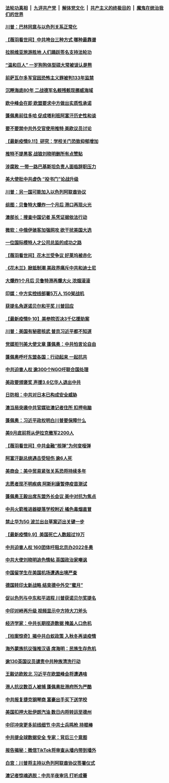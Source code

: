 ####  [法轮功真相](../../../../basic/blob/master/README.md?t=09120531) &nbsp;|&nbsp; [九评共产党](../../../../9ping.md/blob/master/README.md?t=09120531) &nbsp;|&nbsp; [解体党文化](../../../../jtdwh.md/blob/master/README.md?t=09120531)  &nbsp;|&nbsp; [共产主义的终极目的](../../../../gczydzjmd.md/blob/master/README.md?t=09120531) &nbsp;|&nbsp; [魔鬼在统治我们的世界](../../../../mgztzwmdsj.md/blob/master/README.md?t=09120531) 

#### [川普：巴林同意与以色列关系正常化](../pages/nsc418/n12397458.md?t=09120531) 

#### [【薇羽看世间】中共垮台三种方式 哪种最靠谱](../pages/nsc418/n12397224.md?t=09120531) 

#### [拉脱维亚旅游胜地 人们踊跃签名支持法轮功](../pages/nsc418/n12396417.md?t=09120531) 

#### [“温和巨人” 一岁狗狗体型硕大常被误认是熊](../pages/nsc418/n12396468.md?t=09120531) 

#### [前萨瓦尔多军官因恐怖主义罪被判133年监禁](../pages/nsc418/n12397045.md?t=09120531) 

#### [沉睡海底80年 二战德军名舰残骸现挪威海域](../pages/nsc418/n12396114.md?t=09120531) 

#### [欧中峰会在即 欧盟要求中方做出实质性承诺](../pages/nsc418/n12397136.md?t=09120531) 

#### [蓬佩奥前往多哈 促成塔利班阿富汗历史性和谈](../pages/nsc418/n12397055.md?t=09120531) 

#### [要不要禁中共外交官使用推特 美欧议员讨论](../pages/nsc418/n12397151.md?t=09120531) 

#### [【最新疫情9.11】研究：学校关门恐致抑郁增加](../pages/nsc418/n12395696.md?t=09120531) 

#### [推特不提黑客 战狼刘晓明删所有点赞贴](../pages/nsc418/n12397012.md?t=09120531) 

#### [涉腐败 一带一路巴基斯坦负责人面临辞职压力](../pages/nsc418/n12396897.md?t=09120531) 

#### [美大使批中共虚伪 “投书门”论战升级](../pages/nsc418/n12396620.md?t=09120531) 

#### [川普：另一国可能加入以色列阿联酋协议](../pages/nsc418/n12396010.md?t=09120531) 

#### [组图：贝鲁特大爆炸一个月后 港口再现火光](../pages/nsc418/n12396256.md?t=09120531) 

#### [澳部长：搜查中国记者 系凭证据依法行动](../pages/nsc418/n12396221.md?t=09120531) 

#### [微软：中俄伊骇客加强网攻 欲干扰美国大选](../pages/nsc418/n12395814.md?t=09120531) 

#### [一位国际模特人才公司总监的成功之路](../pages/nsc418/n12395096.md?t=09120531) 

#### [【薇羽看世间】花木兰受争议  好莱坞被赤化](../pages/nsc418/n12395279.md?t=09120531) 

#### [《花木兰》掀抵制潮 美政界痛斥中共和迪士尼](../pages/nsc418/n12394966.md?t=09120531) 

#### [大爆炸1个月后 贝鲁特港再爆大火 浓烟滚滚](../pages/nsc418/n12394661.md?t=09120531) 

#### [印媒：中方实控线部署5万人 150架战机](../pages/nsc418/n12394589.md?t=09120531) 

#### [获提名角逐诺贝尔和平奖 川普回应](../pages/nsc418/n12394350.md?t=09120531) 

#### [【最新疫情9·10】美参院否决3千亿援助案](../pages/nsc418/n12393069.md?t=09120531) 

#### [川普：美国有秘密核武 普京习近平都不知道](../pages/nsc418/n12394255.md?t=09120531) 

#### [党媒拒刊美大使文章 蓬佩奥：中共怕言论自由](../pages/nsc418/n12393920.md?t=09120531) 

#### [蓬佩奥呼吁东盟各国：行动起来 一起抗共](../pages/nsc418/n12394610.md?t=09120531) 

#### [中共迫害人权 逾300个NGO吁联合国处理](../pages/nsc418/n12393661.md?t=09120531) 

#### [美政要颁褒奖 声援3.6亿华人退出中共](../pages/nsc418/n12381446.md?t=09120531) 

#### [日防相：中共对日本已构成安全威胁](../pages/nsc418/n12392657.md?t=09120531) 

#### [澳当局突袭中共官媒驻澳记者住所 扣押电脑](../pages/nsc418/n12392526.md?t=09120531) 

#### [蓬佩奥：习近平政权明白川普要保障什么](../pages/nsc418/n12392497.md?t=09120531) 

#### [美9月底前将从伊拉克撤军2200人](../pages/nsc418/n12392278.md?t=09120531) 

#### [【薇羽看世间】中共金融“核弹”为何变哑弹](../pages/nsc418/n12392246.md?t=09120531) 

#### [阿富汗副总统遇击受轻伤 逾6人死](../pages/nsc418/n12392206.md?t=09120531) 

#### [美商会：美中贸易紧张关系恐将持续多年](../pages/nsc418/n12392245.md?t=09120531) 

#### [志愿者现不明疾病 阿斯利康暂停疫苗测试](../pages/nsc418/n12391752.md?t=09120531) 

#### [蓬佩奥王毅出席东盟外长会议 美中对抗为焦点](../pages/nsc418/n12392071.md?t=09120531) 

#### [中共火箭推进器疑落学校附近 橘色毒烟直冒](../pages/nsc418/n12392163.md?t=09120531) 

#### [禁止华为5G 波兰出台草案迈出关键一步](../pages/nsc418/n12392083.md?t=09120531) 

#### [【最新疫情9.9】美国死亡人数超过19万](../pages/nsc418/n12389993.md?t=09120531) 

#### [中共迫害人权 160团体吁阻北京办2022冬奥](../pages/nsc418/n12391948.md?t=09120531) 

#### [中共大使刘晓明追色情帖 英国政治家嘲讽](../pages/nsc418/n12391877.md?t=09120531) 

#### [中国留学生在美国机场遭遇出境严查](../pages/nsc418/n12391726.md?t=09120531) 

#### [德国转印太新战略 结束德中外交“蜜月”](../pages/nsc418/n12391686.md?t=09120531) 

#### [促以色列与中东和平进程 川普获诺贝尔奖提名](../pages/nsc418/n12391415.md?t=09120531) 

#### [中印对峙再升级 视频显示中方持大刀斧头](../pages/nsc418/n12391277.md?t=09120531) 

#### [经济学家：中共长期捏造数据 掩盖人口危机](../pages/nsc418/n12391016.md?t=09120531) 

#### [【拍案惊奇】揭中共白蚁政策 入秋冬再谈疫情](../pages/nsc418/n12390633.md?t=09120531) 

#### [海外蒙族抗议强推汉语 席海明：民族生存危机](../pages/nsc418/n12390398.md?t=09120531) 

#### [逾130英国议员谴责中共种族清洗行动](../pages/nsc418/n12390515.md?t=09120531) 

#### [王毅访欧败北 习近平在欧盟峰会将遭遇啥](../pages/nsc418/n12390384.md?t=09120531) 

#### [港人抗议数百人被捕 蓬佩奥批港府所为严酷](../pages/nsc418/n12390249.md?t=09120531) 

#### [中共报复捷克钢琴商 富豪出手买下送学校](../pages/nsc418/n12390183.md?t=09120531) 

#### [美国扣押大批伊朗汽油 数日内将转运至德州](../pages/nsc418/n12390057.md?t=09120531) 

#### [中印冲突更多前线细节 中共士兵鸣枪 持棍棒](../pages/nsc418/n12389887.md?t=09120531) 

#### [中共提全球数据安全 专家：背后三个意图](../pages/nsc418/n12390049.md?t=09120531) 

#### [报告揭秘：微信TikTok将审查从墙内带到墙外](../pages/nsc418/n12389833.md?t=09120531) 

#### [白宫：川普将主持以色列阿联酋协议签署仪式](../pages/nsc418/n12389684.md?t=09120531) 

#### [澳记者惊魂逃脱：中共半夜审讯 打听成蕾](../pages/nsc418/n12389517.md?t=09120531) 

